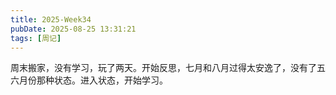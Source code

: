 ```yaml
---
title: 2025-Week34
pubDate: 2025-08-25 13:31:21
tags: [周记]
---
```


周末搬家，没有学习，玩了两天。开始反思，七月和八月过得太安逸了，没有了五六月份那种状态。进入状态，开始学习。
